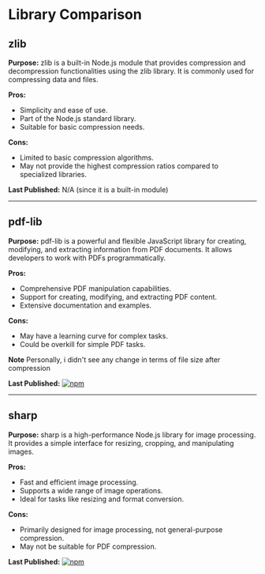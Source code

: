 # Library Comparison

## zlib

**Purpose:**
zlib is a built-in Node.js module that provides compression and decompression functionalities using the zlib library. It is commonly used for compressing data and files.

**Pros:**
- Simplicity and ease of use.
- Part of the Node.js standard library.
- Suitable for basic compression needs.

**Cons:**
- Limited to basic compression algorithms.
- May not provide the highest compression ratios compared to specialized libraries.

**Last Published:**
N/A (since it is a built-in module)

---

## pdf-lib

**Purpose:**
pdf-lib is a powerful and flexible JavaScript library for creating, modifying, and extracting information from PDF documents. It allows developers to work with PDFs programmatically.

**Pros:**
- Comprehensive PDF manipulation capabilities.
- Support for creating, modifying, and extracting PDF content.
- Extensive documentation and examples.

**Cons:**
- May have a learning curve for complex tasks.
- Could be overkill for simple PDF tasks.

**Note**
Personally, i didn't see any change in terms of file size after compression

**Last Published:**
[![npm](https://img.shields.io/npm/v/pdf-lib)](https://www.npmjs.com/package/pdf-lib)

---

## sharp

**Purpose:**
sharp is a high-performance Node.js library for image processing. It provides a simple interface for resizing, cropping, and manipulating images.

**Pros:**
- Fast and efficient image processing.
- Supports a wide range of image operations.
- Ideal for tasks like resizing and format conversion.

**Cons:**
- Primarily designed for image processing, not general-purpose compression.
- May not be suitable for PDF compression.

**Last Published:**
[![npm](https://img.shields.io/npm/v/sharp)](https://www.npmjs.com/package/sharp)

